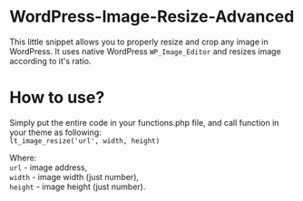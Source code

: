 # WordPress-Image-Resize-Advanced
This little snippet allows you to properly resize and crop any image in WordPress. It uses native WordPress `WP_Image_Editor` and resizes image according to it's ratio.  

# How to use? 
Simply put the entire code in your functions.php file, and call function in your theme as following:<br /> 
`lt_image_resize('url', width, height)`

Where:<br /> 
`url` - image address,<br /> 
`width` - image width (just number),<br /> 
`height` - image height (just number).
